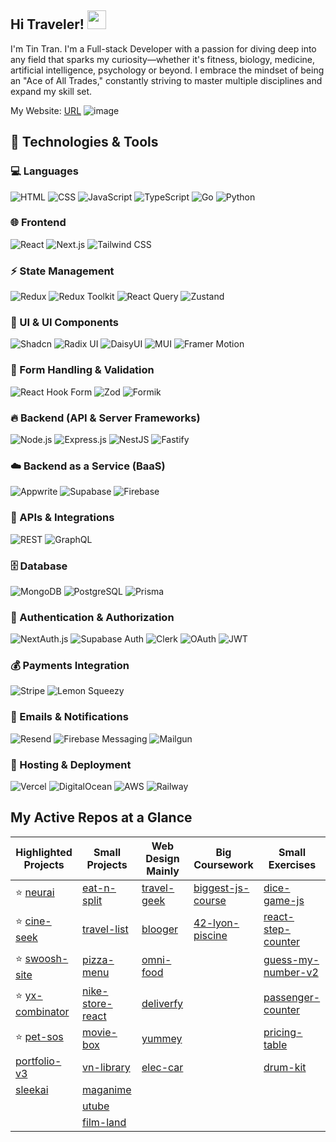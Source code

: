 ## Hi Traveler! <img src="https://raw.githubusercontent.com/MartinHeinz/MartinHeinz/master/wave.gif" width="30px" height="30px">

I'm Tin Tran. I'm a Full-stack Developer with a passion for diving deep into any field that sparks my curiosity—whether it's fitness, biology, medicine, artificial intelligence, psychology or beyond. I embrace the mindset of being an "Ace of All Trades," constantly striving to master multiple disciplines and expand my skill set.

My Website: [URL](https://tintran-portfolio.vercel.app/)
![image](https://github.com/user-attachments/assets/66bc9f0b-5997-4d8f-9832-328947dd7ca5)

## 🚀 Technologies & Tools

### 💻 Languages
![HTML](https://img.shields.io/badge/HTML-E34F26?style=for-the-badge&logo=html5&logoColor=white)
![CSS](https://img.shields.io/badge/CSS-1572B6?style=for-the-badge&logo=css3&logoColor=white)
![JavaScript](https://img.shields.io/badge/JavaScript-F7DF1E?style=for-the-badge&logo=javascript&logoColor=black)
![TypeScript](https://img.shields.io/badge/TypeScript-007ACC?style=for-the-badge&logo=typescript&logoColor=white)
![Go](https://img.shields.io/badge/Go-00ADD8?style=for-the-badge&logo=go&logoColor=white)
![Python](https://img.shields.io/badge/Python-3776AB?style=for-the-badge&logo=python&logoColor=white)

### 🌐 Frontend
![React](https://img.shields.io/badge/React-61DAFB?style=for-the-badge&logo=react&logoColor=black)
![Next.js](https://img.shields.io/badge/Next.js-000000?style=for-the-badge&logo=next.js&logoColor=white)
![Tailwind CSS](https://img.shields.io/badge/TailwindCSS-38B2AC?style=for-the-badge&logo=tailwind-css&logoColor=white)

### ⚡ State Management
![Redux](https://img.shields.io/badge/Redux-764ABC?style=for-the-badge&logo=redux&logoColor=white)
![Redux Toolkit](https://img.shields.io/badge/Redux%20Toolkit-764ABC?style=for-the-badge&logo=redux&logoColor=white)
![React Query](https://img.shields.io/badge/React%20Query-FF4154?style=for-the-badge&logo=react-query&logoColor=white)
![Zustand](https://img.shields.io/badge/Zustand-000000?style=for-the-badge&logo=zustand&logoColor=white)

### 🎨 UI & UI Components
![Shadcn](https://img.shields.io/badge/Shadcn-000000?style=for-the-badge&logo=radix-ui&logoColor=white)
![Radix UI](https://img.shields.io/badge/Radix%20UI-8B5CF6?style=for-the-badge&logo=radix-ui&logoColor=white)
![DaisyUI](https://img.shields.io/badge/DaisyUI-38B2AC?style=for-the-badge&logo=daisyui&logoColor=white)
![MUI](https://img.shields.io/badge/MUI-007FFF?style=for-the-badge&logo=mui&logoColor=white)
![Framer Motion](https://img.shields.io/badge/Framer%20Motion-EF008C?style=for-the-badge&logo=framer&logoColor=white)

### 📝 Form Handling & Validation
![React Hook Form](https://img.shields.io/badge/React%20Hook%20Form-EC5990?style=for-the-badge&logo=react-hook-form&logoColor=white)
![Zod](https://img.shields.io/badge/Zod-4B5563?style=for-the-badge&logo=Zod&logoColor=white)
![Formik](https://img.shields.io/badge/Formik-61DAFB?style=for-the-badge&logo=formik&logoColor=black)

### 🔥 Backend (API & Server Frameworks)
![Node.js](https://img.shields.io/badge/Node.js-339933?style=for-the-badge&logo=node.js&logoColor=white)
![Express.js](https://img.shields.io/badge/Express.js-000000?style=for-the-badge&logo=express&logoColor=white)
![NestJS](https://img.shields.io/badge/NestJS-E0234E?style=for-the-badge&logo=nestjs&logoColor=white)
![Fastify](https://img.shields.io/badge/Fastify-000000?style=for-the-badge&logo=fastify&logoColor=white)

### ☁️ Backend as a Service (BaaS)
![Appwrite](https://img.shields.io/badge/Appwrite-F02E65?style=for-the-badge&logo=appwrite&logoColor=white)
![Supabase](https://img.shields.io/badge/Supabase-3ECF8E?style=for-the-badge&logo=supabase&logoColor=white)
![Firebase](https://img.shields.io/badge/Firebase-FFCA28?style=for-the-badge&logo=firebase&logoColor=black)

### 🔌 APIs & Integrations
![REST](https://img.shields.io/badge/REST-FF6F00?style=for-the-badge&logo=rest&logoColor=white)
![GraphQL](https://img.shields.io/badge/GraphQL-E10098?style=for-the-badge&logo=graphql&logoColor=white)

### 🗄️ Database
![MongoDB](https://img.shields.io/badge/MongoDB-47A248?style=for-the-badge&logo=mongodb&logoColor=white)
![PostgreSQL](https://img.shields.io/badge/PostgreSQL-336791?style=for-the-badge&logo=postgresql&logoColor=white)
![Prisma](https://img.shields.io/badge/Prisma-2D3748?style=for-the-badge&logo=prisma&logoColor=white)

### 🔐 Authentication & Authorization
![NextAuth.js](https://img.shields.io/badge/NextAuth.js-000000?style=for-the-badge&logo=auth0&logoColor=white)
![Supabase Auth](https://img.shields.io/badge/Supabase%20Auth-3ECF8E?style=for-the-badge&logo=supabase&logoColor=white)
![Clerk](https://img.shields.io/badge/Clerk-2E3440?style=for-the-badge&logo=clerk&logoColor=white)
![OAuth](https://img.shields.io/badge/OAuth-3C3C3C?style=for-the-badge&logo=oauth&logoColor=white)
![JWT](https://img.shields.io/badge/JWT-000000?style=for-the-badge&logo=json-web-tokens&logoColor=white)

### 💰 Payments Integration
![Stripe](https://img.shields.io/badge/Stripe-008CDD?style=for-the-badge&logo=stripe&logoColor=white)
![Lemon Squeezy](https://img.shields.io/badge/Lemon%20Squeezy-FFC107?style=for-the-badge&logo=lemonsqueezy&logoColor=black)

### 📩 Emails & Notifications
![Resend](https://img.shields.io/badge/Resend-000000?style=for-the-badge&logo=resend&logoColor=white)
![Firebase Messaging](https://img.shields.io/badge/Firebase%20Messaging-FFCA28?style=for-the-badge&logo=firebase&logoColor=black)
![Mailgun](https://img.shields.io/badge/Mailgun-E11937?style=for-the-badge&logo=mailgun&logoColor=white)

### 🚀 Hosting & Deployment
![Vercel](https://img.shields.io/badge/Vercel-000000?style=for-the-badge&logo=vercel&logoColor=white)
![DigitalOcean](https://img.shields.io/badge/DigitalOcean-0080FF?style=for-the-badge&logo=digitalocean&logoColor=white)
![AWS](https://img.shields.io/badge/AWS-232F3E?style=for-the-badge&logo=amazon-aws&logoColor=white)
![Railway](https://img.shields.io/badge/Railway-000000?style=for-the-badge&logo=railway&logoColor=white)


## My Active Repos at a Glance

| **Highlighted Projects**                     | **Small Projects**                     | **Web Design Mainly**               | **Big Coursework**                     | **Small Exercises**                     |
|----------------------------------------------|----------------------------------------|-------------------------------------|----------------------------------------|-----------------------------------------|
| ⭐ [neurai](https://github.com/jaytintran/neurai) | [eat-n-split](https://github.com/jaytintran/eat-n-split) | [travel-geek](https://github.com/jaytintran/travel-geek) | [biggest-js-course](https://github.com/jaytintran/biggest-js-course) | [dice-game-js](https://github.com/jaytintran/dice-game-js) |
| ⭐ [cine-seek](https://github.com/jaytintran/cine-seek) | [travel-list](https://github.com/jaytintran/travel-list) | [blooger](https://github.com/jaytintran/blooger) | [42-lyon-piscine](https://github.com/jaytintran/42-lyon-piscine) | [react-step-counter](https://github.com/jaytintran/react-step-counter) |
| ⭐ [swoosh-site](https://github.com/jaytintran/swoosh-site) | [pizza-menu](https://github.com/jaytintran/pizza-menu) | [omni-food](https://github.com/jaytintran/omni-food) |                                        | [guess-my-number-v2](https://github.com/jaytintran/guess-my-number-v2) |
| ⭐ [yx-combinator](https://github.com/jaytintran/yx-combinator) | [nike-store-react](https://github.com/jaytintran/nike-store-react) | [deliverfy](https://github.com/jaytintran/deliverfy) |                                        | [passenger-counter](https://github.com/jaytintran/passenger-counter) |
| ⭐ [pet-sos](https://github.com/jaytintran/pet-sos) | [movie-box](https://github.com/jaytintran/movie-box) | [yummey](https://github.com/jaytintran/yummey) |                                        | [pricing-table](https://github.com/jaytintran/pricing-table) |
| [portfolio-v3](https://github.com/jaytintran/portfolio-v3) | [vn-library](https://github.com/jaytintran/vn-library) | [elec-car](https://github.com/jaytintran/elec-car) |                                        | [drum-kit](https://github.com/jaytintran/drum-kit) |
| [sleekai](https://github.com/jaytintran/sleekai) | [maganime](https://github.com/jaytintran/maganime) |                                     |                                        |                                         |
|                                          | [utube](https://github.com/jaytintran/utube) |                                     |                                        |                                         |
|                                          | [film-land](https://github.com/jaytintran/film-land) |                                     |                                        |                                         |

